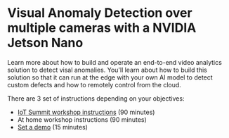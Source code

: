 # Visual Anomaly Detection over multiple cameras with a NVIDIA Jetson Nano

Learn more about how to build and operate an end-to-end video analytics solution to detect visal anomalies. You'll learn about how to build this solution so that it can run at the edge with your own AI model to detect custom defects and how to remotely control from the cloud.

There are 3 set of instructions depending on your objectives:

- [IoT Summit workshop instructions](IoTSummitWorshopInstructions.md) (90 minutes)
- At home workshop instructions (90 minutes)
- [Set a demo](DemoInstructions.md) (15 minutes)